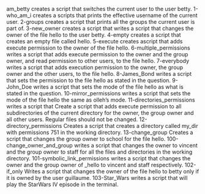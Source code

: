 am_betty creates a script that switches the current user to the user betty.
1-who_am_i creates a scripts that prints the effective username of the current user.
2-groups creates a script that  prints all the groups the current user is part of.
3-new_owner creates a script that writes a script that changes the owner of the file hello to the user betty.
4-empty creates a script that creates an empty file called hello.
5-execute creates ascript that adds execute permission to the owner of the file hello.
6-multiple_permissions writes a script that adds execute permission to the owner and the group owner, and read permission to other users, to the file hello.
7-everybody writes a script that adds execution permission to the owner, the group owner and the other users, to the file hello.
8-James_Bond writes a script that sets the permission to the file hello as stated in the question.
9-John_Doe writes a script that sets the mode of the file hello as what is stated in the question.
10-mirror_permissions writes a script that sets the mode of the file hello the same as olleh’s mode.
11-directories_permissions writes a script that Create a script that adds execute permission to all subdirectories of the current directory for the owner, the group owner and all other users. Regular files should not be changed.
12-directory_permissions Creates a script that creates a directory called my_dir with permissions 751 in the working directory.
13-change_group Creates a script that changes the group owner to school for the file hello.
100-change_owner_and_group writes a script that changes the owner to vincent and the group owner to staff for all the files and directories in the working directory.
101-symbolic_link_permissions writes a script that changes the owner and the group owner of _hello to vincent and staff respectively.
102-if_only Writes a script that changes the owner of the file hello to betty only if it is owned by the user guillaume.
103-Star_Wars writes a script that will play the StarWars IV episode in the terminal.
